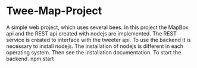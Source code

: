 # Twee-Map-Project
A simple web project, which uses several bees. In this project the MapBox api and the REST api created with nodejs are implemented.
The REST service is created to interface with the tweeter api.
To use the backend it is necessary to install nodejs. 
The installation of nodejs is different in each operating system. Then see the installation documentation.
To start the backend. 
npm start
